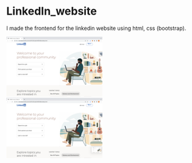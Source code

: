 # LinkedIn_website

I made the frontend for the linkedin website using html, css (bootstrap).

<img src ="https://github.com/pmcode9992/LinkedIn_website/blob/main/Linkedin%20IMG/Screenshot%202022-11-16%20at%207.31.15%20PM.png" width="50%">
<img src="https://github.com/pmcode9992/LinkedIn_website/blob/main/Linkedin%20IMG/Screenshot%202022-11-16%20at%207.31.21%20PM.png" width="50%">
